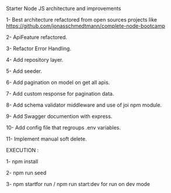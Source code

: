 Starter Node JS architecture and improvements 

1- Best architecture refactored from open sources projects like 
https://github.com/jonasschmedtmann/complete-node-bootcamp

2- ApiFeature refactored.

3- Refactor Error Handling.

4- Add repository layer.

5- Add seeder.

6- Add pagination on model on get all apis.

7- Add custom response for pagination data.

8- Add schema validator middleware and use of joi npm module.

9- Add Swagger documention with express.

10- Add config file that regroups .env variables.

11- Implement manual soft delete.

EXECUTION :

1- npm install

2- npm run seed

3- npm startfor run / npm run start:dev for run on dev mode
